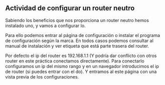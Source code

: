## Actividad de configurar un router neutro

Sabiendo los beneficios que nos proporciona un router neutro hemos instalado uno, y vamos a configurar lo.

Para ello podemos entrar al página de configuración o instalar el programa de configuración según la marca. En todos casos podemos consultar al manual de instalación y ver etiqueta que está parte trasera del router.

Por defecto el ip del router es 192.168.1.1 (Y podría dar conflicto con otros router en este práctica conectamos directamente). Para conectarlo configuramos un ip del mismo rango y en un navegador introducimos el ip de router (si puedes entrar con el do). Y entramos al este página con una vista previa de los configuraciones.
